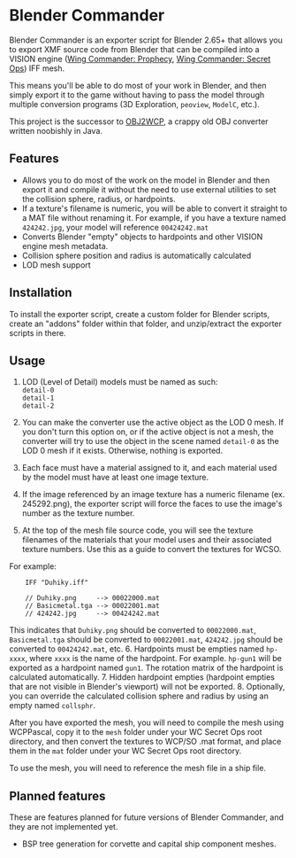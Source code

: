 # Blender Commander
Blender Commander is an exporter script for Blender 2.65+ that allows you to export XMF source code from Blender that can be compiled into a VISION engine ([Wing Commander: Prophecy](http://www.wcnews.com/wcpedia/Wing_Commander:_Prophecy), [Wing Commander: Secret Ops](http://www.wcnews.com/wcpedia/Wing_Commander:_Secret_Ops)) IFF mesh.

This means you'll be able to do most of your work in Blender, and then simply export it to the game without having to pass the model through multiple conversion programs (3D Exploration, `peoview`, `ModelC`, etc.).

This project is the successor to [OBJ2WCP](http://www.ciinet.org/kevin/java), a crappy old OBJ converter written noobishly in Java.

## Features
 - Allows you to do most of the work on the model in Blender and then export it and compile it without the need to use external utilities to set the collision sphere, radius, or hardpoints.
 - If a texture's filename is numeric, you will be able to convert it straight to a MAT file without renaming it. For example, if you have a texture named `424242.jpg`, your model will reference `00424242.mat`
 - Converts Blender "empty" objects to hardpoints and other VISION engine mesh metadata.
 - Collision sphere position and radius is automatically calculated
 - LOD mesh support

## Installation
To install the exporter script, create a custom folder for Blender scripts, create an "addons" folder within that folder, and unzip/extract the exporter scripts in there.

## Usage

 1. LOD (Level of Detail) models must be named as such:  
 `detail-0`  
 `detail-1`  
 `detail-2`  

 2. You can make the converter use the active object as the LOD 0 mesh. If you don't turn this option on, or if the active object is not a mesh, the converter will try to use the object in the scene named `detail-0` as the LOD 0 mesh if it exists. Otherwise, nothing is exported.
 3. Each face must have a material assigned to it, and each material used by the model must have at least one image texture.
 4. If the image referenced by an image texture has a numeric filename (ex. 245292.png), the exporter script will force the faces to use the image's number as the texture number.
 5. At the top of the mesh file source code, you will see the texture filenames of the materials that your model uses and their associated texture numbers. Use this as a guide to convert the textures for WCSO.

 For example:
 
 		IFF "Duhiky.iff"
        
		// Duhiky.png     --> 00022000.mat
 		// Basicmetal.tga --> 00022001.mat
	 	// 424242.jpg     --> 00424242.mat
 
 This indicates that `Duhiky.png` should be converted to `00022000.mat`, `Basicmetal.tga` should be converted to `00022001.mat`, `424242.jpg` should be converted to `00424242.mat`, etc.
 6. Hardpoints must be empties named `hp-xxxx`, where `xxxx` is the name of the hardpoint. For example. `hp-gun1` will be exported as a hardpoint named `gun1`. The rotation matrix of the hardpoint is calculated automatically.
 7. Hidden hardpoint empties (hardpoint empties that are not visible in Blender's viewport) will not be exported.
 8. Optionally, you can override the calculated collision sphere and radius by using an empty named `collsphr`.

After you have exported the mesh, you will need to compile the mesh using WCPPascal, copy it to the `mesh` folder under your WC Secret Ops root directory, and then convert the textures to WCP/SO .mat format, and place them in the `mat` folder under your WC Secret Ops root directory.

To use the mesh, you will need to reference the mesh file in a ship file.

## Planned features
These are features planned for future versions of Blender Commander, and they are not implemented yet.
 - BSP tree generation for corvette and capital ship component meshes.
